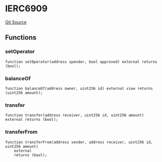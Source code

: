 # IERC6909
[Git Source](https://github.com/zammdefi/zRouter/blob/d82472ed26014c26a3a1fe7b0de5e2d744c66e34/src/zRouter.sol)


## Functions
### setOperator


```solidity
function setOperator(address spender, bool approved) external returns (bool);
```

### balanceOf


```solidity
function balanceOf(address owner, uint256 id) external view returns (uint256 amount);
```

### transfer


```solidity
function transfer(address receiver, uint256 id, uint256 amount) external returns (bool);
```

### transferFrom


```solidity
function transferFrom(address sender, address receiver, uint256 id, uint256 amount)
    external
    returns (bool);
```

